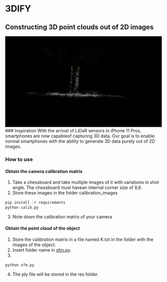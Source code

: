 # 3DIFY
## Constructing 3D point clouds out of 2D images
<img src="assets/Screenshot 2023-04-26 at 10.59.23 AM.png"/>
### Inspiration
With the arrival of LiDaR sensors in iPhone 11 Pros, smartphones are now capableof capturing 3D data. Our goal is to enable normal smartphones with the ability to generate 3D data purely out of 2D images.

### How to use 
#### Obtain the camera calibration matrix
1. Take a chessboard and take multiple images of it with variations in shot angle. The chessboard must havean internal corner size of 9,6.
2. Store these images in the folder calibration_images
```
pip install -r requirements
python calib.py

```
3. Note down the calibration matrix of your camera

#### Obtain the point cloud of the object

1. Store the calibration matrix in a file named K.txt in the folder with the images of the object.
2. Insert folder name in <a href="sfm.py">sfm.py</a>.
3.
```
python sfm.py
```
4. The ply file will be stored in the res folder. 
